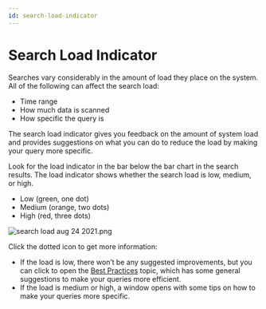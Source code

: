 ```yaml
---
id: search-load-indicator
---
```


# Search Load Indicator

Searches vary considerably in the amount of load they place on the
system. All of the following can affect the search load:

-   Time range
-   How much data is scanned
-   How specific the query is

The search load indicator gives you feedback on the amount of system
load and provides suggestions on what you can do to reduce the load by
making your query more specific. 

Look for the load indicator in the bar below the bar chart in the search
results. The load indicator shows whether the search load is low,
medium, or high.

-   Low (green, one dot)
-   Medium (orange, two dots)
-   High (red, three dots)

![search load aug 24
2021.png](../../static/img/Get-Started-with-Search/How-to-Use-the-Search-Page/Search-Load-Indicator/search%20load%20aug%2024%202021.png)

Click the dotted icon to get more information:

-   If the load is low, there won’t be any suggested improvements, but
    you can click to open the [Best
    Practices](../How-to-Build-a-Search/Best-Practices:-Search-Rules-to-Live-By.md "https://help.sumologic.com/Search/Get_Started_with_Search/How_to_Build_a_Search/Best_Practices%3A_7_Search_Rules_to_Live_By")
    topic, which has some general suggestions to make your queries more
    efficient.
-   If the load is medium or high, a window opens with some tips on how
    to make your queries more specific.
